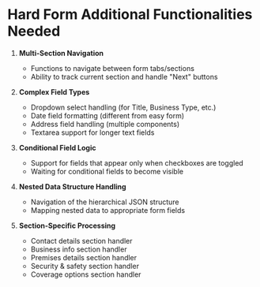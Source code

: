 # Hard Form Additional Functionalities Needed

1. **Multi-Section Navigation**
   - Functions to navigate between form tabs/sections
   - Ability to track current section and handle "Next" buttons

2. **Complex Field Types**
   - Dropdown select handling (for Title, Business Type, etc.)
   - Date field formatting (different from easy form)
   - Address field handling (multiple components) 
   - Textarea support for longer text fields

3. **Conditional Field Logic**
   - Support for fields that appear only when checkboxes are toggled
   - Waiting for conditional fields to become visible

4. **Nested Data Structure Handling**
   - Navigation of the hierarchical JSON structure
   - Mapping nested data to appropriate form fields

5. **Section-Specific Processing**
   - Contact details section handler
   - Business info section handler
   - Premises details section handler
   - Security & safety section handler
   - Coverage options section handler